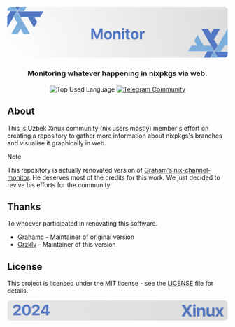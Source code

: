 <p align="center">
    <img src=".github/assets/header.png" alt="Xinux'es {Monitor}">
</p>

<p align="center">
    <h3 align="center">Monitoring whatever happening in nixpkgs via web.</h3>
</p>

<p align="center">
    <img align="center" src="https://img.shields.io/github/languages/top/xinux-org/monitor?style=flat&logo=nixos&logoColor=5277C3&labelColor=ffffff&color=ffffff" alt="Top Used Language">
    <a href="https://t.me/xinux"><img align="center" src="https://img.shields.io/badge/Chat-grey?style=flat&logo=telegram&logoColor=5277C3&labelColor=ffffff&color=ffffff" alt="Telegram Community"></a>
</p>

## About

This is Uzbek Xinux community (nix users mostly) member's effort on creating a repository to gather more information about nixpkgs's branches and visualise it graphically in web.

> [!NOTE]
> This repository is actually renovated version of [Graham's nix-channel-monitor](https://github.com/grahamc/nix-channel-monitor). He deserves most of the credits for this work. We just decided to revive his efforts for the community.

## Thanks

To whoever participated in renovating this software.

- [Grahamc](https://github.com/grahamc) - Maintainer of original version
- [Orzklv](https://github.com/orzklv) - Maintainer of this version

## License

This project is licensed under the MIT license - see the [LICENSE](LICENSE) file for details.

<p align="center">
    <img src=".github/assets/footer.png" alt="Xinux'es {Monitor}">
</p>
